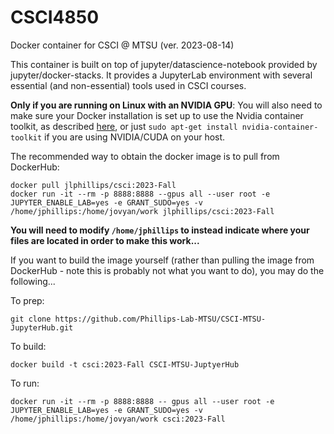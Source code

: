 # CSCI4850
Docker container for CSCI @ MTSU (ver. 2023-08-14)

This container is built on top of jupyter/datascience-notebook provided by jupyter/docker-stacks. It provides a JupyterLab environment with several essential (and non-essential) tools used in CSCI courses.

**Only if you are running on Linux with an NVIDIA GPU**: You will also need to make sure your Docker installation is set up to use the Nvidia container toolkit, as described [here](https://docs.nvidia.com/datacenter/cloud-native/container-toolkit/install-guide.html), or just `sudo apt-get install nvidia-container-toolkit` if you are using NVIDIA/CUDA on your host.

The recommended way to obtain the docker image is to pull from DockerHub:
```
docker pull jlphillips/csci:2023-Fall
docker run -it --rm -p 8888:8888 --gpus all --user root -e JUPYTER_ENABLE_LAB=yes -e GRANT_SUDO=yes -v /home/jphillips:/home/jovyan/work jlphillips/csci:2023-Fall
```

**You will need to modify `/home/jphillips` to instead indicate where your files are located in order to make this work...**

If you want to build the image yourself (rather than pulling the image from DockerHub - note this is probably not what you want to do), you may do the following...

To prep:
```
git clone https://github.com/Phillips-Lab-MTSU/CSCI-MTSU-JupyterHub.git
```
 
To build:
```
docker build -t csci:2023-Fall CSCI-MTSU-JuptyerHub
```

To run:
```
docker run -it --rm -p 8888:8888 -- gpus all --user root -e JUPYTER_ENABLE_LAB=yes -e GRANT_SUDO=yes -v /home/jphillips:/home/jovyan/work csci:2023-Fall
```

